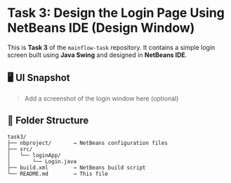# Task 3: Design the Login Page Using NetBeans IDE (Design Window)

This is **Task 3** of the `mainflow-task` repository. It contains a simple login screen built using **Java Swing** and designed in **NetBeans IDE**.

## 🖥️ UI Snapshot

> Add a screenshot of the login window here (optional)

## 📁 Folder Structure

```
task3/
├── nbproject/       → NetBeans configuration files
├── src/
│   └── loginApp/
│       └── Login.java
├── build.xml        → NetBeans build script
└── README.md        → This file
```
